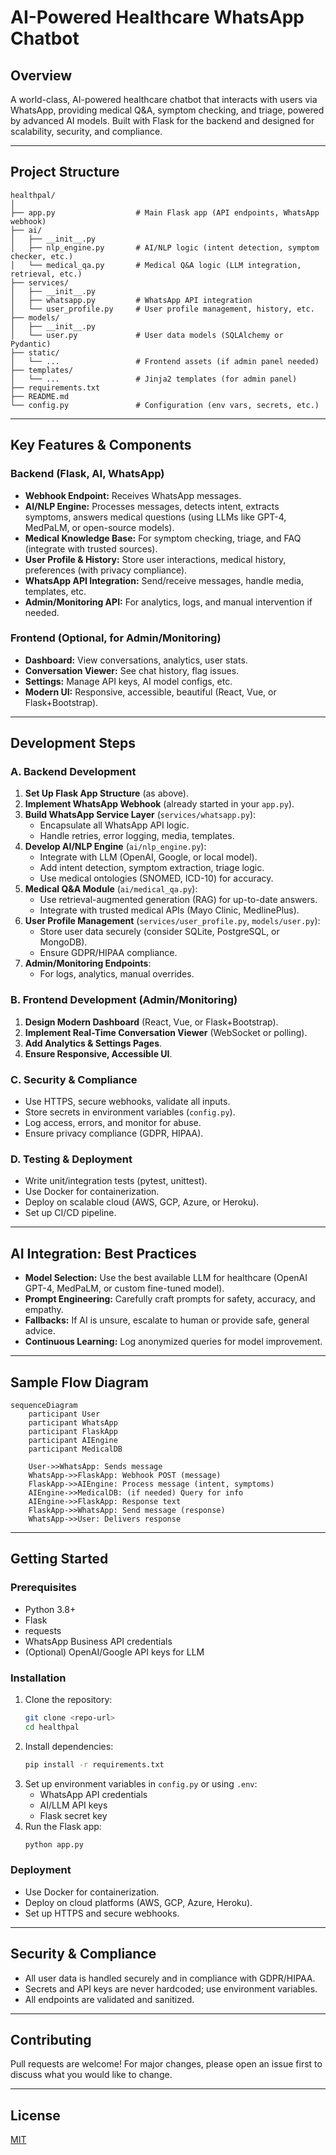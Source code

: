 # AI-Powered Healthcare WhatsApp Chatbot

## Overview
A world-class, AI-powered healthcare chatbot that interacts with users via WhatsApp, providing medical Q&A, symptom checking, and triage, powered by advanced AI models. Built with Flask for the backend and designed for scalability, security, and compliance.

---

## Project Structure

```
healthpal/
│
├── app.py                  # Main Flask app (API endpoints, WhatsApp webhook)
├── ai/
│   ├── __init__.py
│   ├── nlp_engine.py       # AI/NLP logic (intent detection, symptom checker, etc.)
│   └── medical_qa.py       # Medical Q&A logic (LLM integration, retrieval, etc.)
├── services/
│   ├── __init__.py
│   ├── whatsapp.py         # WhatsApp API integration
│   └── user_profile.py     # User profile management, history, etc.
├── models/
│   ├── __init__.py
│   └── user.py             # User data models (SQLAlchemy or Pydantic)
├── static/
│   └── ...                 # Frontend assets (if admin panel needed)
├── templates/
│   └── ...                 # Jinja2 templates (for admin panel)
├── requirements.txt
├── README.md
└── config.py               # Configuration (env vars, secrets, etc.)
```

---

## Key Features & Components

### Backend (Flask, AI, WhatsApp)
- **Webhook Endpoint:** Receives WhatsApp messages.
- **AI/NLP Engine:** Processes messages, detects intent, extracts symptoms, answers medical questions (using LLMs like GPT-4, MedPaLM, or open-source models).
- **Medical Knowledge Base:** For symptom checking, triage, and FAQ (integrate with trusted sources).
- **User Profile & History:** Store user interactions, medical history, preferences (with privacy compliance).
- **WhatsApp API Integration:** Send/receive messages, handle media, templates, etc.
- **Admin/Monitoring API:** For analytics, logs, and manual intervention if needed.

### Frontend (Optional, for Admin/Monitoring)
- **Dashboard:** View conversations, analytics, user stats.
- **Conversation Viewer:** See chat history, flag issues.
- **Settings:** Manage API keys, AI model configs, etc.
- **Modern UI:** Responsive, accessible, beautiful (React, Vue, or Flask+Bootstrap).

---

## Development Steps

### A. Backend Development
1. **Set Up Flask App Structure** (as above).
2. **Implement WhatsApp Webhook** (already started in your `app.py`).
3. **Build WhatsApp Service Layer** (`services/whatsapp.py`):
   - Encapsulate all WhatsApp API logic.
   - Handle retries, error logging, media, templates.
4. **Develop AI/NLP Engine** (`ai/nlp_engine.py`):
   - Integrate with LLM (OpenAI, Google, or local model).
   - Add intent detection, symptom extraction, triage logic.
   - Use medical ontologies (SNOMED, ICD-10) for accuracy.
5. **Medical Q&A Module** (`ai/medical_qa.py`):
   - Use retrieval-augmented generation (RAG) for up-to-date answers.
   - Integrate with trusted medical APIs (Mayo Clinic, MedlinePlus).
6. **User Profile Management** (`services/user_profile.py`, `models/user.py`):
   - Store user data securely (consider SQLite, PostgreSQL, or MongoDB).
   - Ensure GDPR/HIPAA compliance.
7. **Admin/Monitoring Endpoints**:
   - For logs, analytics, manual overrides.

### B. Frontend Development (Admin/Monitoring)
1. **Design Modern Dashboard** (React, Vue, or Flask+Bootstrap).
2. **Implement Real-Time Conversation Viewer** (WebSocket or polling).
3. **Add Analytics & Settings Pages**.
4. **Ensure Responsive, Accessible UI**.

### C. Security & Compliance
- Use HTTPS, secure webhooks, validate all inputs.
- Store secrets in environment variables (`config.py`).
- Log access, errors, and monitor for abuse.
- Ensure privacy compliance (GDPR, HIPAA).

### D. Testing & Deployment
- Write unit/integration tests (pytest, unittest).
- Use Docker for containerization.
- Deploy on scalable cloud (AWS, GCP, Azure, or Heroku).
- Set up CI/CD pipeline.

---

## AI Integration: Best Practices

- **Model Selection:** Use the best available LLM for healthcare (OpenAI GPT-4, MedPaLM, or custom fine-tuned model).
- **Prompt Engineering:** Carefully craft prompts for safety, accuracy, and empathy.
- **Fallbacks:** If AI is unsure, escalate to human or provide safe, general advice.
- **Continuous Learning:** Log anonymized queries for model improvement.

---

## Sample Flow Diagram

```mermaid
sequenceDiagram
    participant User
    participant WhatsApp
    participant FlaskApp
    participant AIEngine
    participant MedicalDB

    User->>WhatsApp: Sends message
    WhatsApp->>FlaskApp: Webhook POST (message)
    FlaskApp->>AIEngine: Process message (intent, symptoms)
    AIEngine->>MedicalDB: (if needed) Query for info
    AIEngine->>FlaskApp: Response text
    FlaskApp->>WhatsApp: Send message (response)
    WhatsApp->>User: Delivers response
```

---

## Getting Started

### Prerequisites
- Python 3.8+
- Flask
- requests
- WhatsApp Business API credentials
- (Optional) OpenAI/Google API keys for LLM

### Installation
1. Clone the repository:
   ```bash
   git clone <repo-url>
   cd healthpal
   ```
2. Install dependencies:
   ```bash
   pip install -r requirements.txt
   ```
3. Set up environment variables in `config.py` or using `.env`:
   - WhatsApp API credentials
   - AI/LLM API keys
   - Flask secret key
4. Run the Flask app:
   ```bash
   python app.py
   ```

### Deployment
- Use Docker for containerization.
- Deploy on cloud platforms (AWS, GCP, Azure, Heroku).
- Set up HTTPS and secure webhooks.

---

## Security & Compliance
- All user data is handled securely and in compliance with GDPR/HIPAA.
- Secrets and API keys are never hardcoded; use environment variables.
- All endpoints are validated and sanitized.

---

## Contributing
Pull requests are welcome! For major changes, please open an issue first to discuss what you would like to change.

---

## License
[MIT](LICENSE) 
